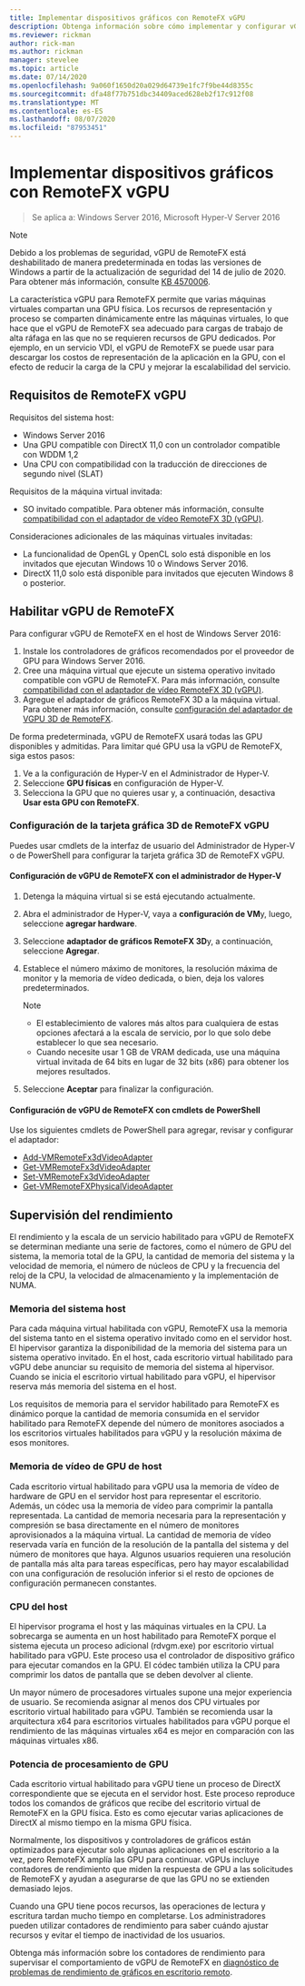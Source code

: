 ```yaml
---
title: Implementar dispositivos gráficos con RemoteFX vGPU
description: Obtenga información sobre cómo implementar y configurar vGPU de RemoteFX en Windows Server
ms.reviewer: rickman
author: rick-man
ms.author: rickman
manager: stevelee
ms.topic: article
ms.date: 07/14/2020
ms.openlocfilehash: 9a060f1650d20a029d64739e1fc7f9be44d8355c
ms.sourcegitcommit: dfa48f77b751dbc34409aced628eb2f17c912f08
ms.translationtype: MT
ms.contentlocale: es-ES
ms.lasthandoff: 08/07/2020
ms.locfileid: "87953451"
---
```

# <a name="deploy-graphics-devices-using-remotefx-vgpu"></a>Implementar dispositivos gráficos con RemoteFX vGPU

> Se aplica a: Windows Server 2016, Microsoft Hyper-V Server 2016

> [!NOTE]
> Debido a los problemas de seguridad, vGPU de RemoteFX está deshabilitado de manera predeterminada en todas las versiones de Windows a partir de la actualización de seguridad del 14 de julio de 2020. Para obtener más información, consulte [KB 4570006](https://support.microsoft.com/help/4570006).

La característica vGPU para RemoteFX permite que varias máquinas virtuales compartan una GPU física. Los recursos de representación y proceso se comparten dinámicamente entre las máquinas virtuales, lo que hace que el vGPU de RemoteFX sea adecuado para cargas de trabajo de alta ráfaga en las que no se requieren recursos de GPU dedicados. Por ejemplo, en un servicio VDI, el vGPU de RemoteFX se puede usar para descargar los costos de representación de la aplicación en la GPU, con el efecto de reducir la carga de la CPU y mejorar la escalabilidad del servicio.

## <a name="remotefx-vgpu-requirements"></a>Requisitos de RemoteFX vGPU

Requisitos del sistema host:

- Windows Server 2016
- Una GPU compatible con DirectX 11,0 con un controlador compatible con WDDM 1,2
- Una CPU con compatibilidad con la traducción de direcciones de segundo nivel (SLAT)

Requisitos de la máquina virtual invitada:

- SO invitado compatible. Para obtener más información, consulte [compatibilidad con el adaptador de vídeo RemoteFX 3D (vGPU)](../../../remote/remote-desktop-services/rds-supported-config.md#remotefx-3d-video-adapter-vgpu-support).

Consideraciones adicionales de las máquinas virtuales invitadas:

- La funcionalidad de OpenGL y OpenCL solo está disponible en los invitados que ejecutan Windows 10 o Windows Server 2016.
- DirectX 11,0 solo está disponible para invitados que ejecuten Windows 8 o posterior.

## <a name="enable-remotefx-vgpu"></a>Habilitar vGPU de RemoteFX

Para configurar vGPU de RemoteFX en el host de Windows Server 2016:

1. Instale los controladores de gráficos recomendados por el proveedor de GPU para Windows Server 2016.
2. Cree una máquina virtual que ejecute un sistema operativo invitado compatible con vGPU de RemoteFX. Para más información, consulte [compatibilidad con el adaptador de vídeo RemoteFX 3D (vGPU)](../../../remote/remote-desktop-services/rds-supported-config.md#remotefx-3d-video-adapter-vgpu-support).
3. Agregue el adaptador de gráficos RemoteFX 3D a la máquina virtual. Para obtener más información, consulte [configuración del adaptador de VGPU 3D de RemoteFX](#configure-the-remotefx-vgpu-3d-adapter).

De forma predeterminada, vGPU de RemoteFX usará todas las GPU disponibles y admitidas. Para limitar qué GPU usa la vGPU de RemoteFX, siga estos pasos:

1. Ve a la configuración de Hyper-V en el Administrador de Hyper-V.
2. Seleccione **GPU físicas** en configuración de Hyper-V.
3. Selecciona la GPU que no quieres usar y, a continuación, desactiva **Usar esta GPU con RemoteFX**.

### <a name="configure-the-remotefx-vgpu-3d-adapter"></a>Configuración de la tarjeta gráfica 3D de RemoteFX vGPU

Puedes usar cmdlets de la interfaz de usuario del Administrador de Hyper-V o de PowerShell para configurar la tarjeta gráfica 3D de RemoteFX vGPU.

#### <a name="configure-remotefx-vgpu-with-hyper-v-manager"></a>Configuración de vGPU de RemoteFX con el administrador de Hyper-V

1. Detenga la máquina virtual si se está ejecutando actualmente.
2. Abra el administrador de Hyper-V, vaya a **configuración de VM**y, luego, seleccione **agregar hardware**.
3. Seleccione **adaptador de gráficos RemoteFX 3D**y, a continuación, seleccione **Agregar**.
4. Establece el número máximo de monitores, la resolución máxima de monitor y la memoria de vídeo dedicada, o bien, deja los valores predeterminados.

   > [!NOTE]
   > - El establecimiento de valores más altos para cualquiera de estas opciones afectará a la escala de servicio, por lo que solo debe establecer lo que sea necesario.
   > - Cuando necesite usar 1 GB de VRAM dedicada, use una máquina virtual invitada de 64 bits en lugar de 32 bits (x86) para obtener los mejores resultados.

5. Seleccione **Aceptar** para finalizar la configuración.

#### <a name="configure-remotefx-vgpu-with-powershell-cmdlets"></a>Configuración de vGPU de RemoteFX con cmdlets de PowerShell

Use los siguientes cmdlets de PowerShell para agregar, revisar y configurar el adaptador:

- [Add-VMRemoteFx3dVideoAdapter](https://docs.microsoft.com/powershell/module/hyper-v/add-vmremotefx3dvideoadapter?view=win10-ps)
- [Get-VMRemoteFx3dVideoAdapter](https://docs.microsoft.com/powershell/module/hyper-v/get-vmremotefx3dvideoadapter?view=win10-ps)
- [Set-VMRemoteFx3dVideoAdapter](https://docs.microsoft.com/powershell/module/hyper-v/set-vmremotefx3dvideoadapter?view=win10-ps)
- [Get-VMRemoteFXPhysicalVideoAdapter](https://docs.microsoft.com/powershell/module/hyper-v/get-vmremotefxphysicalvideoadapter?view=win10-ps)

## <a name="monitor-performance"></a>Supervisión del rendimiento

El rendimiento y la escala de un servicio habilitado para vGPU de RemoteFX se determinan mediante una serie de factores, como el número de GPU del sistema, la memoria total de la GPU, la cantidad de memoria del sistema y la velocidad de memoria, el número de núcleos de CPU y la frecuencia del reloj de la CPU, la velocidad de almacenamiento y la implementación de NUMA.

### <a name="host-system-memory"></a>Memoria del sistema host

Para cada máquina virtual habilitada con vGPU, RemoteFX usa la memoria del sistema tanto en el sistema operativo invitado como en el servidor host. El hipervisor garantiza la disponibilidad de la memoria del sistema para un sistema operativo invitado. En el host, cada escritorio virtual habilitado para vGPU debe anunciar su requisito de memoria del sistema al hipervisor. Cuando se inicia el escritorio virtual habilitado para vGPU, el hipervisor reserva más memoria del sistema en el host.

Los requisitos de memoria para el servidor habilitado para RemoteFX es dinámico porque la cantidad de memoria consumida en el servidor habilitado para RemoteFX depende del número de monitores asociados a los escritorios virtuales habilitados para vGPU y la resolución máxima de esos monitores.

### <a name="host-gpu-video-memory"></a>Memoria de vídeo de GPU de host

Cada escritorio virtual habilitado para vGPU usa la memoria de vídeo de hardware de GPU en el servidor host para representar el escritorio. Además, un códec usa la memoria de vídeo para comprimir la pantalla representada. La cantidad de memoria necesaria para la representación y compresión se basa directamente en el número de monitores aprovisionados a la máquina virtual. La cantidad de memoria de vídeo reservada varía en función de la resolución de la pantalla del sistema y del número de monitores que haya. Algunos usuarios requieren una resolución de pantalla más alta para tareas específicas, pero hay mayor escalabilidad con una configuración de resolución inferior si el resto de opciones de configuración permanecen constantes.

### <a name="host-cpu"></a>CPU del host

El hipervisor programa el host y las máquinas virtuales en la CPU. La sobrecarga se aumenta en un host habilitado para RemoteFX porque el sistema ejecuta un proceso adicional (rdvgm.exe) por escritorio virtual habilitado para vGPU. Este proceso usa el controlador de dispositivo gráfico para ejecutar comandos en la GPU. El códec también utiliza la CPU para comprimir los datos de pantalla que se deben devolver al cliente.

Un mayor número de procesadores virtuales supone una mejor experiencia de usuario. Se recomienda asignar al menos dos CPU virtuales por escritorio virtual habilitado para vGPU. También se recomienda usar la arquitectura x64 para escritorios virtuales habilitados para vGPU porque el rendimiento de las máquinas virtuales x64 es mejor en comparación con las máquinas virtuales x86.

### <a name="gpu-processing-power"></a>Potencia de procesamiento de GPU

Cada escritorio virtual habilitado para vGPU tiene un proceso de DirectX correspondiente que se ejecuta en el servidor host. Este proceso reproduce todos los comandos de gráficos que recibe del escritorio virtual de RemoteFX en la GPU física. Esto es como ejecutar varias aplicaciones de DirectX al mismo tiempo en la misma GPU física.

Normalmente, los dispositivos y controladores de gráficos están optimizados para ejecutar solo algunas aplicaciones en el escritorio a la vez, pero RemoteFX amplía las GPU para continuar. vGPUs incluye contadores de rendimiento que miden la respuesta de GPU a las solicitudes de RemoteFX y ayudan a asegurarse de que las GPU no se extienden demasiado lejos.

Cuando una GPU tiene pocos recursos, las operaciones de lectura y escritura tardan mucho tiempo en completarse. Los administradores pueden utilizar contadores de rendimiento para saber cuándo ajustar recursos y evitar el tiempo de inactividad de los usuarios.

Obtenga más información sobre los contadores de rendimiento para supervisar el comportamiento de vGPU de RemoteFX en [diagnóstico de problemas de rendimiento de gráficos en escritorio remoto](https://docs.microsoft.com/azure/virtual-desktop/remotefx-graphics-performance-counters).
